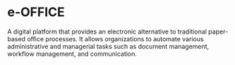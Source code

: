 # e-OFFICE
A digital platform that provides an electronic alternative to traditional paper-based office processes. It allows organizations to automate various administrative and managerial tasks such as document management, workflow management, and communication.
